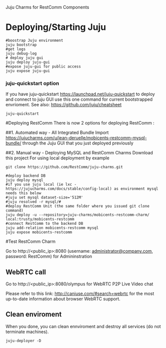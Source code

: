 Juju Charms for RestComm Components

# Deploying/Starting Juju


    #boostrap Juju environment
    juju bootstrap
    #get logs
    juju debug-log
    # deploy juju gui
    juju deploy juju-gui
    #expose juju-gui for public access
    juju expose juju-gui
    
### juju-quickstart option
If you have juju-quickstart https://launchpad.net/juju-quickstart to deploy and connect to juju GUI use this one command for current bootstrapped envrioment. See also: https://github.com/juju/cheatsheet

    juju-quickstart     


#Deploying RestComm
There is now 2 options for deploying RestComm :

##1. Automated way - All Integrated Bundle
Import https://jujucharms.com/u/jean-deruelle/mobicents-restcomm-mysql-bundle/ through the Juju GUI that you just deployed previously

##2. Manual way - Deploying MySQL and RestComm Charms
Download this project
For using local deployment by example

    git clone https://github.com/RestComm/juju-charms.git
    
    #deploy backend DB
    juju deploy mysql
    #if you use juju local (ie lxc - https://jujucharms.com/docs/stable/config-local) as environment mysql needs this below
    #juju set mysql dataset-size='512M'
    #juju resolved -r mysql/#
    #deploy RestComm Unit (the same folder where you issued git clone command)
    juju deploy -u --repository=juju-charms/mobicents-restcomm-charm/ local:trusty/mobicents-restcomm 
    #connect RestComm to the backend DB
    juju add-relation mobicents-restcomm mysql
    juju expose mobicents-restcomm


#Test RestComm Charm

Go to http://&lt;public_ip&gt;:8080  (username: administrator@company.com, password: RestComm) for Admininstration

## WebRTC call

Go to http://&lt;public_ip&gt;:8080/olympus for WebRTC P2P Live Video chat

Please refer to this link: http://caniuse.com/#search=webrtc  for the most up-to-date information about browser WebRTC support.

## Clean enviroment  
When you done, you can clean ennviroment and destroy all services (do not terminate machines). 

    juju-deployer -D 
